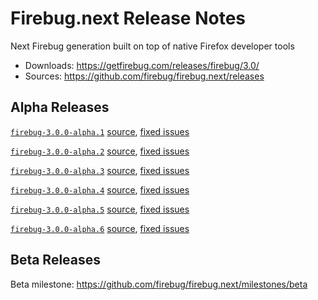 # Firebug.next Release Notes
Next Firebug generation built on top of native Firefox developer tools

* Downloads: https://getfirebug.com/releases/firebug/3.0/
* Sources: https://github.com/firebug/firebug.next/releases

## Alpha Releases

[``firebug-3.0.0-alpha.1``](https://getfirebug.com/releases/firebug/3.0/firebug-3.0.0-alpha.1.xpi)
[source](https://github.com/firebug/firebug.next/releases/tag/firebug-3.0.0-alpha.1),
[fixed issues](http://issues.firebug.io/tagged/fixed/firebug-3.0.0-alpha.1)

[``firebug-3.0.0-alpha.2``](https://getfirebug.com/releases/firebug/3.0/firebug-3.0.0-alpha.2.xpi)
[source](https://github.com/firebug/firebug.next/releases/tag/firebug-3.0.0-alpha.2),
[fixed issues](http://issues.firebug.io/tagged/fixed/firebug-3.0.0-alpha.2)

[``firebug-3.0.0-alpha.3``](https://getfirebug.com/releases/firebug/3.0/firebug-3.0.0-alpha.3.xpi)
[source](https://github.com/firebug/firebug.next/releases/tag/firebug-3.0.0-alpha.3),
[fixed issues](http://issues.firebug.io/tagged/fixed/firebug-3.0.0-alpha.3)

[``firebug-3.0.0-alpha.4``](https://getfirebug.com/releases/firebug/3.0/firebug-3.0.0-alpha.4.xpi)
[source](https://github.com/firebug/firebug.next/releases/tag/firebug-3.0.0-alpha.4),
[fixed issues](http://issues.firebug.io/tagged/fixed/firebug-3.0.0-alpha.4)

[``firebug-3.0.0-alpha.5``](https://getfirebug.com/releases/firebug/3.0/firebug-3.0.0-alpha.5.xpi)
[source](https://github.com/firebug/firebug.next/releases/tag/firebug-3.0.0-alpha.5),
[fixed issues](http://issues.firebug.io/tagged/fixed/firebug-3.0.0-alpha.5)

[``firebug-3.0.0-alpha.6``](https://getfirebug.com/releases/firebug/3.0/firebug-3.0.0-alpha.6.xpi)
[source](https://github.com/firebug/firebug.next/releases/tag/firebug-3.0.0-alpha.6),
[fixed issues](http://issues.firebug.io/tagged/fixed/firebug-3.0.0-alpha.6)

## Beta Releases

Beta milestone: https://github.com/firebug/firebug.next/milestones/beta
